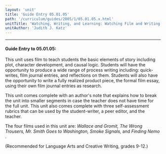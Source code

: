 ```yaml
---
layout: 'unit'
title: 'Guide Entry 05.01.05'
path: '/curriculum/guides/2005/1/05.01.05.x.html'
unitTitle: 'Watching, Writing, and Learning: Watching Film and Writing Film Essay as an Introduction to the Elements of Narrative Structure, Character Development, and Causal Logic'
unitAuthor: 'Judith J. Katz'
---
```


<body>
<hr/>
 <h4>
  Guide Entry to 05.01.05:
 </h4>
 <p>
  This unit uses film to teach students the basic elements of story including plot, character development, and causal logic.  Students will have the opportunity to produce a wide range of process writing including: quick-writes, film journal entries, and reflections on them.  Students will also have the opportunity to write a fully realized product piece, the formal film essay, using their own film journal entries as research.
 </p>
<p>
  This unit comes complete with an author's note that explains how to break the unit into smaller segments in case the teacher does not have time for the full unit.  This unit also comes complete with three self-assessment rubrics that can be used by the student-writer, a peer editor, and the teacher.
 </p>
<p>
  The four films used in this unit are:
  <i>
   Wallace and Gromit, The Wrong Trousers, Mr. Smith Goes to Washington, Smoke Signals,
  </i>
  and
  <i>
   Finding Nemo
  </i>
  .
 </p>
<p>
  (Recommended for Language Arts and Creative Writing, grades 9-12.)
 </p>

</body>
